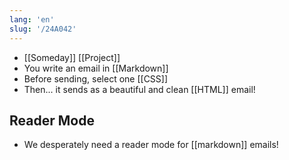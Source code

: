 ```yaml
---
lang: 'en'
slug: '/24A042'
---
```


- [[Someday]] [[Project]]
- You write an email in [[Markdown]]
- Before sending, select one [[CSS]]
- Then... it sends as a beautiful and clean [[HTML]] email!

## Reader Mode

- We desperately need a reader mode for [[markdown]] emails!
